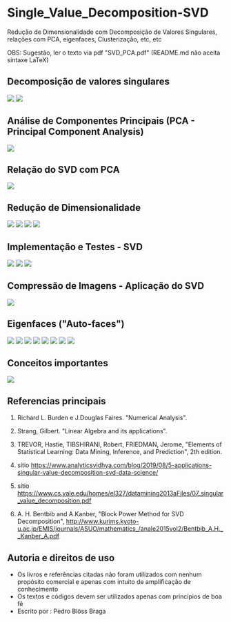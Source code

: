 # Single_Value_Decomposition-SVD
Redução de Dimensionalidade com Decomposição de Valores Singulares, relações com PCA, eigenfaces, Clusterização, etc, etc

OBS: Sugestão, ler o texto via pdf "SVD_PCA.pdf" (README.md não aceita sintaxe LaTeX)
## Decomposição de valores singulares

![](/images/im1.png)
![](/images/im2.png)

## Análise de Componentes Principais (PCA - Principal Component Analysis)
![](/images/im3.png)

## Relação do SVD com PCA
![](/images/im4.png)

## Redução de Dimensionalidade
![](/images/im5.png)
![](/images/im6.png)
![](/images/im7.png)
![](/images/im8.png)

## Implementação e Testes - SVD
![](/images/im9.png)
![](/images/im10.png)
![](/images/im11.png)

## Compressão de Imagens - Aplicação do SVD
![](/images/im12.png)
[](/images/svd_compressao.png)

## Eigenfaces ("Auto-faces")
![](/images/im13.png)
![](/images/S_decaimento.jpg)
![](/images/eigenfaces2.png)
![](/images/im14.png)
![](/images/eigenfaces_novo_espaco.png)
![](/images/im15.png)
![](/images/comparacoes_rf.png)
![](/images/im16.png)

## Conceitos importantes
![](/images/im17.png)

## Referencias principais
1. Richard L. Burden e J.Douglas Faires. "Numerical Analysis".

2. Strang, Gilbert. "Linear Algebra and its applications".

3. TREVOR, Hastie, TIBSHIRANI, Robert, FRIEDMAN, Jerome, "Elements of Statistical Learning: Data Mining, Inference, and Prediction", 2th edition.

4. sítio https://www.analyticsvidhya.com/blog/2019/08/5-applications-singular-value-decomposition-svd-data-science/

5. sítio https://www.cs.yale.edu/homes/el327/datamining2013aFiles/07_singular_value_decomposition.pdf

6. A. H. Bentbib and A.Kanber, "Block Power Method for SVD Decomposition", http://www.kurims.kyoto-u.ac.jp/EMIS/journals/ASUO/mathematics_/anale2015vol2/Bentbib_A.H.__Kanber_A.pdf


## Autoria e direitos de uso
- Os livros e referências citadas não foram utilizados com nenhum propósito comercial e apenas com intuito de amplificação de conhecimento
- Os textos e códigos devem ser utilizados apenas com princípios de boa fé
- Escrito por : Pedro Blöss Braga


